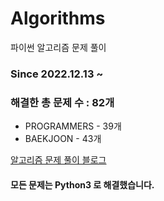 # Algorithms
파이썬 알고리즘 문제 풀이
### Since 2022.12.13 ~
### 해결한 총 문제 수 : 82개
- PROGRAMMERS - 39개
- BAEKJOON - 43개

[알고리즘 문제 풀이 블로그](https://monzheld.tistory.com/category/%E2%8C%A8%EF%B8%8F%20Algorithms)
#### 모든 문제는 Python3 로 해결했습니다.
